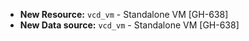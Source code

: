 * **New Resource:** `vcd_vm` - Standalone VM [GH-638]
* **New Data source:** `vcd_vm` - Standalone VM [GH-638]
